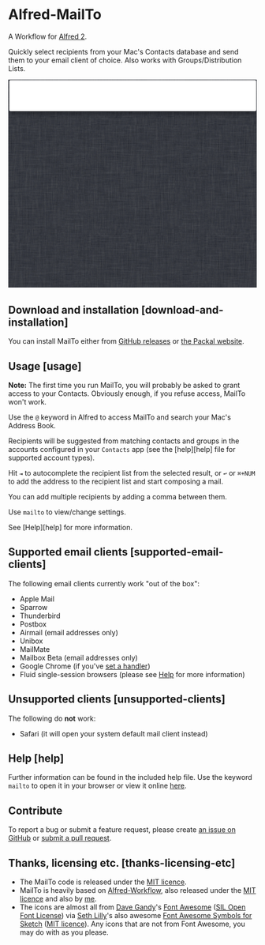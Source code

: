 
Alfred-MailTo
=============

A Workflow for [Alfred 2][alfred].

Quickly select recipients from your Mac's Contacts database and send them to
your email client of choice. Also works with Groups/Distribution Lists.

![](assets/demo.gif)


## Download and installation [download-and-installation] ##

You can install MailTo either from [GitHub releases][github-releases] or
[the Packal website][packal-page].


## Usage [usage] ##

**Note:** The first time you run MailTo, you will probably be asked to grant
access to your Contacts. Obviously enough, if you refuse access, MailTo won't
work.

Use the `@` keyword in Alfred to access MailTo and search your Mac's Address
Book.

Recipients will be suggested from matching contacts and groups in the
accounts configured in your `Contacts` app (see the [help][help] file for
supported account types).

Hit `⇥` to autocomplete the recipient list from the selected result, or `↩`
or `⌘+NUM` to add the address to the recipient list and start composing a mail.

You can add multiple recipients by adding a comma between them.

Use `mailto` to view/change settings.

See [Help][help] for more information.


## Supported email clients [supported-email-clients] ##

The following email clients currently work "out of the box":

- Apple Mail
- Sparrow
- Thunderbird
- Postbox
- Airmail (email addresses only)
- Unibox
- MailMate
- Mailbox Beta (email addresses only)
- Google Chrome (if you've [set a handler][chrome-handlers])
- Fluid single-session browsers (please see [Help](#help) for
  more information)


## Unsupported clients [unsupported-clients] ##

The following do **not** work:

- Safari (it will open your system default mail client instead)


## Help [help] ##

Further information can be found in the included help file. Use the keyword
`mailto` to open it in your browser or view it online [here][online-help].


## Contribute ##

To report a bug or submit a feature request, please create
[an issue on GitHub][github-issues] or [submit a pull request][github-pulls].


## Thanks, licensing etc. [thanks-licensing-etc] ##

- The MailTo code is released under the [MIT licence][mit-licence].
- MailTo is heavily based on [Alfred-Workflow][alfred-workflow], also
  released under the [MIT licence][mit-licence] and also by [me][deanishe].
- The icons are almost all from [Dave Gandy][dave-gandy]'s
  [Font Awesome][font-awesome] ([SIL Open Font License][sil-licence]) via
  [Seth Lilly][seth-lilly]'s also awesome
  [Font Awesome Symbols for Sketch][font-awesome-sketch]
  ([MIT licence][mit-licence]). Any icons that are not from Font Awesome, you
  may do with as you please.



[alfred]: http://www.alfredapp.com/
[mit-licence]: http://opensource.org/licenses/MIT
[font-awesome]: http://fortawesome.github.io/Font-Awesome/
[font-awesome-sketch]: https://github.com/sethlilly/Font-Awesome-Symbols-for-Sketch
[sil-licence]: http://scripts.sil.org/OFL
[dave-gandy]: http://twitter.com/davegandy
[seth-lilly]: http://twitter.com/sethlilly
[deanishe]: http://twitter.com/deanishe
[alfred-workflow]: https://github.com/deanishe/alfred-workflow/
[github-issues]: https://github.com/deanishe/alfred-mailto/issues
[github-pulls]: https://github.com/deanishe/alfred-mailto/pulls
[online-help]: http://www.deanishe.net/alfred-mailto/
[fluidapp]: http://fluidapp.com/
[roundcube]: http://roundcube.net/
[forum-thread]: http://www.alfredforum.com/topic/3345-mailto-select-contacts-and-compose-in-your-favourite-email-app/
[packal-page]: http://www.packal.org/workflow/mailto
[github-releases]: https://github.com/deanishe/alfred-mailto/releases/latest
[packal-updater]: http://www.packal.org/workflow/packal-updater
[ab-api]: https://developer.apple.com/library/mac/documentation/UserExperience/Conceptual/AddressBook/AddressBook.html
[chrome-handlers]: https://support.google.com/chrome/answer/1382847?hl=en
[online-help]: http://www.deanishe.net/mailto/
